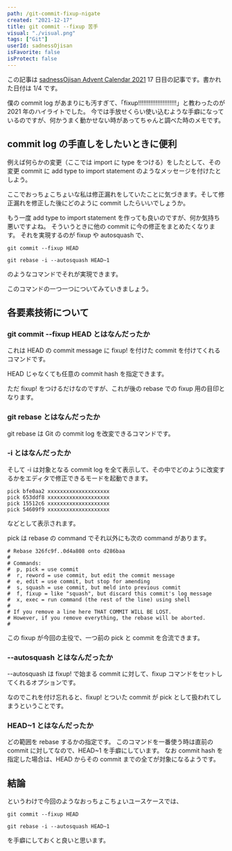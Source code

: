 ```yaml
---
path: /git-commit-fixup-nigate
created: "2021-12-17"
title: git commit --fixup 苦手
visual: "./visual.png"
tags: ["Git"]
userId: sadnessOjisan
isFavorite: false
isProtect: false
---
```


この記事は [sadnessOjisan Advent Calendar 2021](https://adventar.org/calendars/7015) 17 日目の記事です。書かれた日付は 1/4 です。

僕の commit log があまりにも汚すぎて、「fixup!!!!!!!!!!!!!!!!!!!!!!」と教わったのが 2021 年のハイライトでした。
今では手放せくらい使い込むような手癖になっているのですが、何かうまく動かせない時があってちゃんと調べた時のメモです。

## commit log の手直しをしたいときに便利

例えば何らかの変更（ここでは import に type をつける）をしたとして、その変更 commit に add type to import statement のようなメッセージを付けたとしよう。

ここでおっちょこちょいな私は修正漏れをしていたことに気づきます。そして修正漏れを修正した後にどのように commit したらいいでしょうか。

もう一度 add type to import statement を作っても良いのですが、何か気持ち悪いですよね。
そういうときに他の commit に今の修正をまとめたくなります。
それを実現するのが fixup や autosquash で、

```
git commit --fixup HEAD

git rebase -i --autosquash HEAD~1
```

のようなコマンドでそれが実現できます。

このコマンドの一つ一つについてみていきましょう。

## 各要素技術について

### git commit --fixup HEAD とはなんだったか

これは HEAD の commit message に fixup! を付けた commit を付けてくれるコマンドです。

HEAD じゃなくても任意の commit hash を指定できます。

ただ fixup! をつけるだけなのですが、これが後の rebase での fixup 用の目印となります。

### git rebase とはなんだったか

git rebase は Git の commit log を改変できるコマンドです。

### -i とはなんだったか

そして -i は対象となる commit log を全て表示して、その中でどのように改変するかをエディタで修正できるモードを起動できます。

```
pick bfe0aa2 xxxxxxxxxxxxxxxxxxxx
pick 653ddf8 xxxxxxxxxxxxxxxxxxxx
pick 15512c6 xxxxxxxxxxxxxxxxxxxx
pick 54609f9 xxxxxxxxxxxxxxxxxxxx
```

などとして表示されます。

pick は rebase の command でそれ以外にも次の command があります。

```
# Rebase 326fc9f..0d4a808 onto d286baa
#
# Commands:
#  p, pick = use commit
#  r, reword = use commit, but edit the commit message
#  e, edit = use commit, but stop for amending
#  s, squash = use commit, but meld into previous commit
#  f, fixup = like "squash", but discard this commit's log message
#  x, exec = run command (the rest of the line) using shell
#
# If you remove a line here THAT COMMIT WILL BE LOST.
# However, if you remove everything, the rebase will be aborted.
#
```

この fixup が今回の主役で、一つ前の pick と commit を合流できます。

### --autosquash とはなんだったか

--autosquash は fixup! で始まる commit に対して、fixup コマンドをセットしてくれるオプションです。

なのでこれを付け忘れると、fixup! とついた commit が pick として扱われてしまうということです。

### HEAD~1 とはなんだったか

どの範囲を rebase するかの指定です。
このコマンドを一番使う時は直前の commit に対してなので、HEAD~1 を手癖にしています。
なお commit hash を指定した場合は、HEAD からその commit までの全てが対象になるようです。

## 結論

というわけで今回のようなおっちょこちょいユースケースでは、

```
git commit --fixup HEAD

git rebase -i --autosquash HEAD~1
```

を手癖にしておくと良いと思います。
